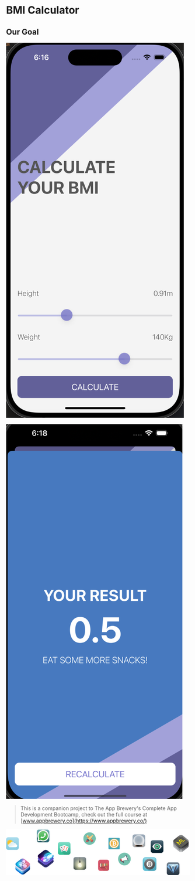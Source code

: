 
#  BMI Calculator

## Our Goal

![Home Screen](Documentation/home.png)

![Result Screen](Documentation/res.png)



>This is a companion project to The App Brewery's Complete App Development Bootcamp, check out the full course at [www.appbrewery.co](https://www.appbrewery.co/)

![End Banner](Documentation/readme-end-banner.png)
